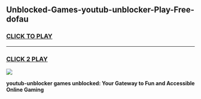 
## Unblocked-Games-youtub-unblocker-Play-Free-dofau
<h3>
<a href="https://premium76.site?title=youtub-unblocker&ref=12A">CLICK TO PLAY</a></h3>
<hr>

<h3>
<a href="https://premium76.site?title=youtub-unblocker&ref=12A">CLICK 2 PLAY</a>
  
</h3>

<a href="https://premium76.site?title=youtub-unblocker&ref=12A"><img src="https://clearcache.store/games.png"></a>


**youtub-unblocker games unblocked: Your Gateway to Fun and Accessible Online Gaming**
